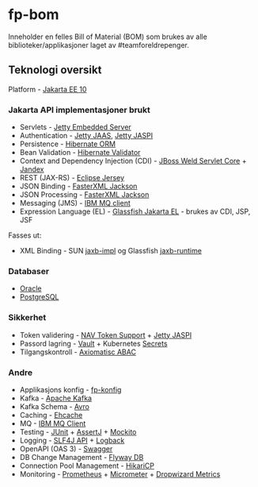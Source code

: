 # fp-bom

Inneholder en felles Bill of Material (BOM) som brukes av alle biblioteker/applikasjoner laget av #teamforeldrepenger.

## Teknologi oversikt

Platform - [Jakarta EE 10](https://projects.eclipse.org/releases/jakarta-10)

### Jakarta API implementasjoner brukt

* Servlets - [Jetty Embedded Server](https://www.eclipse.org/jetty/documentation.php)
* Authentication - [Jetty JAAS](https://www.eclipse.org/jetty/documentation/jetty-10/operations-guide/index.html#og-jaas), [Jetty JASPI](https://www.eclipse.org/jetty/documentation/jetty-10/operations-guide/index.html#og-jaspi) 
* Persistence - [Hibernate ORM](https://hibernate.org/orm)
* Bean Validation - [Hibernate Validator](https://hibernate.org/validator/)
* Context and Dependency Injection (CDI) - [JBoss Weld Servlet Core](http://weld.cdi-spec.org/) + [Jandex](https://smallrye.io/jandex/jandex/3.0.0/index.html)
* REST (JAX-RS) - [Eclipse Jersey](https://eclipse-ee4j.github.io/jersey/)
* JSON Binding - [FasterXML Jackson](https://github.com/FasterXML/jackson)
* JSON Processing - [FasterXML Jackson](https://github.com/FasterXML/jackson)
* Messaging (JMS) - [IBM MQ client](https://www.ibm.com/docs/en/ibm-mq/8.0?topic=jms-writing-mq-classes-applications)
* Expression Language (EL) - [Glassfish Jakarta EL](https://mvnrepository.com/artifact/org.glassfish/jakarta.el) - brukes av CDI, JSP, JSF

Fasses ut:
* XML Binding - SUN [jaxb-impl](https://mvnrepository.com/artifact/com.sun.xml.bind/jaxb-impl) og Glassfish [jaxb-runtime](https://mvnrepository.com/artifact/org.glassfish.jaxb/jaxb-runtime)

### Databaser

* [Oracle](https://www.oracle.com/database/technologies/)
* [PostgreSQL](https://www.postgresql.org/)

### Sikkerhet 

* Token validering - [NAV Token Support](https://github.com/navikt/token-support) + [Jetty JASPI](https://www.eclipse.org/jetty/documentation/jetty-10/operations-guide/index.html#og-jaspi)
* Passord lagring - [Vault](https://www.vaultproject.io/) + Kubernetes [Secrets](https://kubernetes.io/docs/concepts/configuration/secret/) 
* Tilgangskontroll - [Axiomatisc ABAC](https://axiomatics.com/resources/reference-library/attribute-based-access-control-abac)

### Andre

* Applikasjons konfig - [fp-konfig](https://github.com/navikt/fp-konfig)
* Kafka - [Apache Kafka](https://kafka.apache.org/)
* Kafka Schema - [Avro](https://docs.confluent.io/platform/current/schema-registry/serdes-develop/serdes-avro.html#avro-schema-serializer-and-deserializer)
* Caching - [Ehcache](https://www.ehcache.org/)
* MQ - [IBM MQ Client](https://www.ibm.com/docs/en/ibm-mq/9.3?topic=umcjm-obtaining-mq-classes-jms-mq-classes-jakarta-messaging-separately) 
* Testing - [JUnit](https://junit.org/junit5/) + [AssertJ](https://assertj.github.io/doc/) + [Mockito](https://site.mockito.org/)
* Logging - [SLF4J API](https://www.slf4j.org/) + [Logback](https://logback.qos.ch/)
* OpenAPI (OAS 3) - [Swagger](https://swagger.io/resources/open-api/)
* DB Change Management - [Flyway DB](https://flywaydb.org/)
* Connection Pool Management - [HikariCP](https://github.com/brettwooldridge/HikariCP)
* Monitoring - [Prometheus](https://prometheus.io/) + [Micrometer](https://micrometer.io/) + [Dropwizard Metrics](https://metrics.dropwizard.io/4.2.0/)
